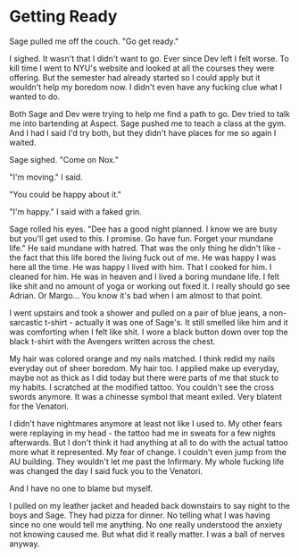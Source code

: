 # Getting Ready

Sage pulled me off the couch.  "Go get ready."

I sighed.  It wasn't that I didn't want to go.  Ever since Dev left I felt worse.  To kill time I went to NYU's website and looked at all the courses they were offering.  But the semester had already started so I could apply but it wouldn't help my boredom now.  I didn't even have any fucking clue what I wanted to do.

Both Sage and Dev were trying to help me find a path to go.  Dev tried to talk me into bartending at Aspect.  Sage pushed me to teach a class at the gym.  And I had I said I'd try both, but they didn't have places for me so again I waited.

Sage sighed.  "Come on Nox."

"I'm moving."  I said.

"You could be happy about it."

"I'm happy."  I said with a faked grin.

Sage rolled his eyes.  "Dee has a good night planned.  I know we are busy but you'll get used to this.  I promise.  Go have fun.  Forget your mundane life."  He said mundane with hatred.  That was the only thing he didn't like - the fact that this life bored the living fuck out of me.  He was happy I was here all the time.  He was happy I lived with him.  That I cooked for him.  I cleaned for him.  He was in heaven and I lived a boring mundane life.  I felt like shit and no amount of yoga or working out fixed it.  I really should go see Adrian.  Or Margo...  You know it's bad when I am almost to that point.

I went upstairs and took a shower and pulled on a pair of blue jeans, a non-sarcastic t-shirt - actually it was one of Sage's.  It still smelled like him and it was comforting when I felt like shit.  I wore a black button down over top the black t-shirt with the Avengers written across the chest.

My hair was colored orange and my nails matched.  I think redid my nails everyday out of sheer boredom.  My hair too.  I applied make up everyday, maybe not as thick as I did today but there were parts of me that stuck to my habits.  I scratched at the modified tattoo.  You couldn't see the cross swords anymore.  It was a chinesse symbol that meant exiled.  Very blatent for the Venatori.

I didn't have nightmares anymore at least not like I used to.  My other fears were replaying in my head - the tattoo had me in sweats for a few nights afterwards.  But I don't think it had anything at all to do with the actual tattoo more what it represented.  My fear of change.  I couldn't even jump from the AU building.  They wouldn't let me past the Infirmary.  My whole fucking life was changed the day I said fuck you to the Venatori.

And I have no one to blame but myself.

I pulled on my leather jacket and headed back downstairs to say night to the boys and Sage.  They had pizza for dinner.  No telling what I was having since no one would tell me anything.  No one really understood the anxiety not knowing caused me.  But what did it really matter.  I was a ball of nerves anyway.
